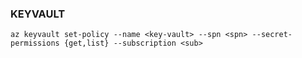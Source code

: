 ### KEYVAULT 

```
az keyvault set-policy --name <key-vault> --spn <spn> --secret-permissions {get,list} --subscription <sub>
```
